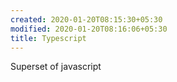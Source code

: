 ```yaml
---
created: 2020-01-20T08:15:30+05:30
modified: 2020-01-20T08:16:06+05:30
title: Typescript
---
```


Superset of javascript